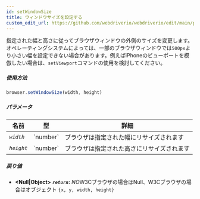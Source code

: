 ```yaml
---
id: setWindowSize
title: ウィンドウサイズを設定する
custom_edit_url: https://github.com/webdriverio/webdriverio/edit/main/packages/webdriverio/src/commands/browser/setWindowSize.ts
---
```


指定された幅と高さに従ってブラウザウィンドウの外側のサイズを変更します。オペレーティングシステムによっては、一部のブラウザウィンドウでは`500px`より小さい幅を設定できない場合があります。例えばiPhoneのビューポートを模倣したい場合は、`setViewport`コマンドの使用を検討してください。

##### 使用方法

```js
browser.setWindowSize(width, height)
```

##### パラメータ

<table>
  <thead>
    <tr>
      <th>名前</th><th>型</th><th>詳細</th>
    </tr>
  </thead>
  <tbody>
    <tr>
      <td><code><var>width</var></code></td>
      <td>`number`</td>
      <td>ブラウザは指定された幅にリサイズされます</td>
    </tr>
    <tr>
      <td><code><var>height</var></code></td>
      <td>`number`</td>
      <td>ブラウザは指定された高さにリサイズされます</td>
    </tr>
  </tbody>
</table>

##### 戻り値

- **&lt;Null|Object&gt;**
            **<code><var>return</var></code>:** *NO*W3Cブラウザの場合はNull、W3Cブラウザの場合はオブジェクト `{x, y, width, height}`